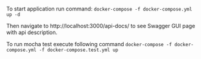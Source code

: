 To start application run command:
```docker-compose -f docker-compose.yml up -d```

Then navigate to http://localhost:3000/api-docs/ to see Swagger GUI page with api description.

To run mocha test execute following command
```docker-compose -f docker-compose.yml -f docker-compose.test.yml up```



